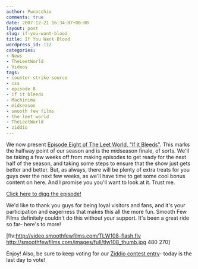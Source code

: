 ```yaml
---
author: Pwnocchio
comments: true
date: 2007-12-21 16:34:07+00:00
layout: post
slug: if-you-want-blood
title: If You Want Blood
wordpress_id: 112
categories:
- News
- TheLeetWorld
- Videos
tags:
- counter-strike source
- css
- episode 8
- if it bleeds
- Machinima
- midseason
- smooth few films
- the leet world
- TheLeetWorld
- ziddio
---
```


We now present [Episode Eight of The Leet World, "If it Bleeds"](http://www.smoothfewfilms.com/2007/12/21/if-it-bleeds/).  This marks the halfway point of our season and is the midseason finale, of sorts.  We'll be taking a few weeks off from making episodes to get ready for the next half of the season, and taking some steps to ensure that the show just gets better and better.  But, as always, there will be plenty of extra treats for you guys over the next few weeks, as we'll have time to get some cool bonus content on here.  And I promise you you'll want to look at it.  Trust me.

[Click here to digg the episode!](http://digg.com/pc_games/The_Leet_World_Episode_8_If_It_Bleedsh_Fall_Finale)

We'd like to thank you guys for being loyal visitors and fans, and it's your participation and eagerness that makes this all the more fun.  Smooth Few Films definitely couldn't do this without your support.  It's been a great ride so far- here's to more!

[flv:http://video.smoothfewfilms.com/TLW108-flash.flv http://smoothfewfilms.com/images/full/tlw108_thumb.jpg 480 270]

Enjoy!  Also, be sure to keep voting for our [Ziddio contest entry](http://www.ziddio.com/oneVideo.zd?dispatch=fetch&artifactId=44877)- today is the last day to vote!
